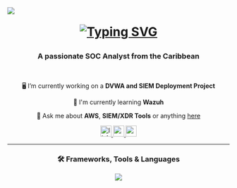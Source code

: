 <img align="left" src="https://visitor-badge.laobi.icu/badge?page_id=BTKeitaro.BTKeitaro"  />

<h1 align="center"> 
  
  [![Typing SVG](https://readme-typing-svg.demolab.com?font=Lexend&weight=600&size=50&pause=800&center=true&vCenter=true&width=750&height=80&lines=Hi%2C+Welcome+%F0%9F%91%8B;I'm+Keitaro+Wiltshire)](https://git.io/typing-svg)
</h1>

<h3 align="center">A passionate SOC Analyst from the Caribbean</h3>

  
<br/>

<div align="center">
  
🖥️ I’m currently working on a **DVWA and SIEM Deployment Project**

🌱 I'm currently learning **Wazuh**

💬 Ask me about **AWS**, **SIEM/XDR Tools** or anything [here](https://btkeitaro.github.io/)

<div align="center">
</a>
 <a href="https://www.linkedin.com/in/keitaro-wiltshire-4b94651b7/">
  <img src="https://img.shields.io/static/v1?message=LinkedIn&logo=linkedin&label=&color=0077B5&logoColor=white&labelColor=&style=for-the-badge" height="25" alt="linkedin logo"  />
 </a>
 <a href="mailto:keitarowiltshie03@gmail.com">
  <img src="https://img.shields.io/static/v1?message=Gmail&logo=gmail&label=&color=FF0000&logoColor=white&labelColor=&style=for-the-badge" height="25" alt="gmail logo"  />
 </a>
  <img src="https://img.shields.io/static/v1?message=Portfolio&logo=RSS&label=&color=FFA500&logoColor=white&labelColor=&style=for-the-badge" height="25" alt="portfolio logo"  />
</div>

</a>
<hr/>

<h3 align="center">🛠 Frameworks, Tools & Languages</h3>

<div align="center">
<a href="https://skillicons.dev">
<img src="https://skillicons.dev/icons?i=aws,py,linux" /><br>
</a>
